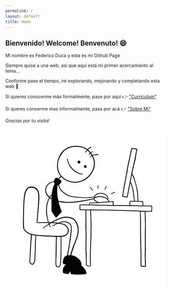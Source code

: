```yaml
---
permalink: /
layout: default
title: Home
---
```


## **Bienvenido! Welcome! Benvenuto!** :smile:

Mi nombre es Federico Duca y esta es mi Github Page

Siempre quise a una web, así que aquí está mi primer acercamiento al tema... 

Conforme pase el tiempo, iré explorando, mejorando y completando esta web :muscle:

Si quieres conocerme más formalmente, pase por aquí :point_right: ["Curriculum"](_pages/curriculum.html)

Si queres conoerme mas informalmente, pasa por acá :point_right: ["Sobre Mi"](about)

*Gracias por tu visita!*

<img src="/assets/img/working.jpg" alt="working...">

